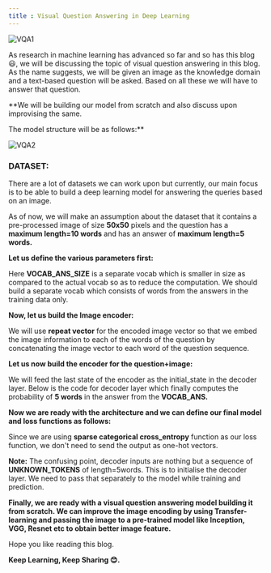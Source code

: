```yaml
---
title : Visual Question Answering in Deep Learning
---
```


![VQA1](https://1.bp.blogspot.com/-MjwZXNHaiNw/XawRlU4ccyI/AAAAAAAAPhE/8a70_NsgDT0xN5A7aB6MYfZp5N3kR9pYQCLcBGAsYHQ/s1600/vqa_logo_70.png)

As research in machine learning has advanced so far and so has this blog 😃, we will be discussing the topic of visual
question answering in this blog. As the name suggests, we will be given an image as the knowledge domain and a text-based 
question will be asked. Based on all these we will have to answer that question.

**We will be building our model from scratch and also discuss upon improvising the same.

The model structure will be as follows:**

![VQA2](https://1.bp.blogspot.com/-mkqnb_X97wU/Xa37DHJjEuI/AAAAAAAAPjw/PXao2ta9r90SObfjqv69gyXV7XahqyXpACLcBGAsYHQ/s1600/Untitled%2BDiagram%2B%25281%2529.png)

### DATASET:
There are a lot of datasets we can work upon but currently, our main focus is to be able to build a deep learning model for 
answering the queries based on an image.

As of now, we will make an assumption about the dataset that it contains a pre-processed image of size **50x50** pixels and the 
question has a **maximum length=10 words** and has an answer of **maximum length=5 words.**


**Let us define the various parameters first:**

<script src="https://gist.github.com/spraphul/71c2b6eb6a6184113c85bb024f7aa82f.js"></script>

Here **VOCAB_ANS_SIZE** is a separate vocab which is smaller in size as compared to the actual vocab so as to reduce the 
computation. We should build a separate vocab which consists of words from the answers in the training data only.


**Now, let us build the Image encoder:**

<script src="https://gist.github.com/spraphul/dcb28162e6d2db5460da351d267017ba.js"></script>

We will use **repeat vector** for the encoded image vector so that we embed the image information to each of the words of the 
question by concatenating the image vector to each word of the question sequence.



**Let us now build the encoder for the question+image:**

<script src="https://gist.github.com/spraphul/0aa84b5c86c51d99172d6746735339c2.js"></script>

We will feed the last state of the encoder as the initial_state in the decoder layer. Below is the code for decoder layer 
which finally computes the probability of **5 words** in the answer from the **VOCAB_ANS.**

<script src="https://gist.github.com/spraphul/fb253c1f76393da77e7486f46e4a2bd2.js"></script>

**Now we are ready with the architecture and we can define our final model and loss functions as follows:**

<script src="https://gist.github.com/spraphul/9740fa702d3aa12f26051e73b6c16a40.js"></script>

Since we are using **sparse categorical cross_entropy** function as our loss function, we don't need to send the output as 
one-hot vectors.

**Note:** The confusing point, decoder inputs are nothing but a sequence of **UNKNOWN_TOKENS**  of length=5words. This is to 
initialise the decoder layer. We need to pass that separately to the model while training and prediction.

**Finally, we are ready with a visual question answering model building it from scratch. We can improve the image encoding by 
using Transfer-learning and passing the image to a pre-trained model like Inception, VGG, Resnet etc to obtain better image feature.**

Hope you like reading this blog. 

**Keep Learning, Keep Sharing 😊.**
